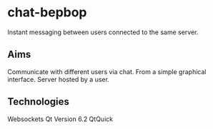 # chat-bepbop
Instant messaging between users connected to the same server.

## Aims
Communicate with different users via chat.
From a simple graphical interface.
Server hosted by a user.


## Technologies
Websockets
Qt Version 6.2
QtQuick
